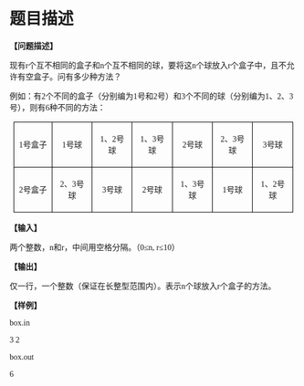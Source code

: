 # 题目描述


<p>
	<span style="font-weight:bold;font-size:10.5000pt;font-family:&#39;宋体&#39;;">【问题描述】</span><span style="font-weight:bold;font-size:10.5000pt;font-family:&#39;宋体&#39;;"></span>
</p>
<p>
	<span style="font-size:10.5000pt;font-family:&#39;宋体&#39;;"> </span><span style="font-size:10.5000pt;font-family:&#39;宋体&#39;;">现有<span>r</span><span>个互不相同的盒子和</span><span>n</span><span>个互不相同的球，要将这</span><span>n</span><span>个球放入</span><span>r</span><span>个盒子中，且不允许有空盒子。问有多少种方法？</span></span><span style="font-size:10.5000pt;font-family:&#39;宋体&#39;;"></span>
</p>
<p>
	<span style="font-size:10.5000pt;font-family:&#39;宋体&#39;;"> </span><span style="font-size:10.5000pt;font-family:&#39;宋体&#39;;">例如：有<span>2</span><span>个不同的盒子（分别编为</span><span>1</span><span>号和</span><span>2</span><span>号）和</span><span>3</span><span>个不同的球（分别编为</span><span>1</span><span>、</span><span>2</span><span>、</span><span>3</span><span>号），则有</span><span>6</span><span>种不同的方法：</span></span><span style="font-size:10.5000pt;font-family:&#39;宋体&#39;;"></span>
</p>
<table style="border-collapse:collapse;padding:0.0000pt 5.4000pt 0.0000pt 5.4000pt;">
	<tbody>
		<tr>
			<td width="90" valign="center" style="border:0.5000pt solid #000000;">
				<p style="text-align:center;">
					<span style="font-size:10.5000pt;font-family:&#39;宋体&#39;;">1<span>号盒子</span></span><span style="font-size:10.5000pt;font-family:&#39;宋体&#39;;"></span>
				</p>
			</td>
			<td width="90" valign="center" style="border:0.5000pt solid #000000;">
				<p style="text-align:center;">
					<span style="font-size:10.5000pt;font-family:&#39;宋体&#39;;">1<span>号球</span></span><span style="font-size:10.5000pt;font-family:&#39;宋体&#39;;"></span>
				</p>
			</td>
			<td width="90" valign="center" style="border:0.5000pt solid #000000;">
				<p style="text-align:center;">
					<span style="font-size:10.5000pt;font-family:&#39;宋体&#39;;">1<span>、</span><span>2</span><span>号球</span></span><span style="font-size:10.5000pt;font-family:&#39;宋体&#39;;"></span>
				</p>
			</td>
			<td width="90" valign="center" style="border:0.5000pt solid #000000;">
				<p style="text-align:center;">
					<span style="font-size:10.5000pt;font-family:&#39;宋体&#39;;">1<span>、</span><span>3</span><span>号球</span></span><span style="font-size:10.5000pt;font-family:&#39;宋体&#39;;"></span>
				</p>
			</td>
			<td width="90" valign="center" style="border:0.5000pt solid #000000;">
				<p style="text-align:center;">
					<span style="font-size:10.5000pt;font-family:&#39;宋体&#39;;">2<span>号球</span></span><span style="font-size:10.5000pt;font-family:&#39;宋体&#39;;"></span>
				</p>
			</td>
			<td width="90" valign="center" style="border:0.5000pt solid #000000;">
				<p style="text-align:center;">
					<span style="font-size:10.5000pt;font-family:&#39;宋体&#39;;">2<span>、</span><span>3</span><span>号球</span></span><span style="font-size:10.5000pt;font-family:&#39;宋体&#39;;"></span>
				</p>
			</td>
			<td width="90" valign="center" style="border:0.5000pt solid #000000;">
				<p style="text-align:center;">
					<span style="font-size:10.5000pt;font-family:&#39;宋体&#39;;">3<span>号球</span></span><span style="font-size:10.5000pt;font-family:&#39;宋体&#39;;"></span>
				</p>
			</td>
		</tr>
		<tr>
			<td width="90" valign="center" style="border:0.5000pt solid #000000;">
				<p style="text-align:center;">
					<span style="font-size:10.5000pt;font-family:&#39;宋体&#39;;">2<span>号盒子</span></span><span style="font-size:10.5000pt;font-family:&#39;宋体&#39;;"></span>
				</p>
			</td>
			<td width="90" valign="center" style="border:0.5000pt solid #000000;">
				<p style="text-align:center;">
					<span style="font-size:10.5000pt;font-family:&#39;宋体&#39;;">2<span>、</span><span>3</span><span>号球</span></span><span style="font-size:10.5000pt;font-family:&#39;宋体&#39;;"></span>
				</p>
			</td>
			<td width="90" valign="center" style="border:0.5000pt solid #000000;">
				<p style="text-align:center;">
					<span style="font-size:10.5000pt;font-family:&#39;宋体&#39;;">3<span>号球</span></span><span style="font-size:10.5000pt;font-family:&#39;宋体&#39;;"></span>
				</p>
			</td>
			<td width="90" valign="center" style="border:0.5000pt solid #000000;">
				<p style="text-align:center;">
					<span style="font-size:10.5000pt;font-family:&#39;宋体&#39;;">2<span>号球</span></span><span style="font-size:10.5000pt;font-family:&#39;宋体&#39;;"></span>
				</p>
			</td>
			<td width="90" valign="center" style="border:0.5000pt solid #000000;">
				<p style="text-align:center;">
					<span style="font-size:10.5000pt;font-family:&#39;宋体&#39;;">1<span>、</span><span>3</span><span>号球</span></span><span style="font-size:10.5000pt;font-family:&#39;宋体&#39;;"></span>
				</p>
			</td>
			<td width="90" valign="center" style="border:0.5000pt solid #000000;">
				<p style="text-align:center;">
					<span style="font-size:10.5000pt;font-family:&#39;宋体&#39;;">1<span>号球</span></span><span style="font-size:10.5000pt;font-family:&#39;宋体&#39;;"></span>
				</p>
			</td>
			<td width="90" valign="center" style="border:0.5000pt solid #000000;">
				<p style="text-align:center;">
					<span style="font-size:10.5000pt;font-family:&#39;宋体&#39;;">1<span>、</span><span>2</span><span>号球</span></span><span style="font-size:10.5000pt;font-family:&#39;宋体&#39;;"></span>
				</p>
			</td>
		</tr>
	</tbody>
</table>
<p>
	<span style="font-size:10.5000pt;font-family:&#39;宋体&#39;;"></span>
</p>
<p>
	<span style="font-weight:bold;font-size:10.5000pt;font-family:&#39;宋体&#39;;">【输入】</span><span style="font-weight:bold;font-size:10.5000pt;font-family:&#39;宋体&#39;;"></span>
</p>
<p>
	<span style="font-size:10.5000pt;font-family:&#39;宋体&#39;;"> </span><span style="font-size:10.5000pt;font-family:&#39;宋体&#39;;">两个整数，<span>n</span><span>和</span><span>r</span><span>，中间用空格分隔。（</span><span>0</span><span>≤</span><span>n, r</span><span>≤</span><span>10</span><span>）</span></span><span style="font-size:10.5000pt;font-family:&#39;宋体&#39;;"></span>
</p>
<p>
	<span style="font-weight:bold;font-size:10.5000pt;font-family:&#39;宋体&#39;;">【输出】</span><span style="font-weight:bold;font-size:10.5000pt;font-family:&#39;宋体&#39;;"></span>
</p>
<p>
	<span style="font-size:10.5000pt;font-family:&#39;宋体&#39;;"> </span><span style="font-size:10.5000pt;font-family:&#39;宋体&#39;;">仅一行，一个整数（保证在长整型范围内）。表示<span>n</span><span>个球放入</span><span>r</span><span>个盒子的方法。</span></span><span style="font-size:10.5000pt;font-family:&#39;宋体&#39;;"></span>
</p>
<p>
	<span style="font-weight:bold;font-size:10.5000pt;font-family:&#39;宋体&#39;;">【样例】</span><span style="font-weight:bold;font-size:10.5000pt;font-family:&#39;宋体&#39;;"></span>
</p>
<p>
	<span style="font-size:10.5000pt;font-family:&#39;宋体&#39;;"> </span><span style="font-size:10.5000pt;font-family:&#39;宋体&#39;;">box.in</span><span style="font-size:10.5000pt;font-family:&#39;宋体&#39;;"> </span><span style="font-size:10.5000pt;font-family:&#39;宋体&#39;;"> </span><span style="font-size:10.5000pt;font-family:&#39;宋体&#39;;"> </span><span style="font-size:10.5000pt;font-family:&#39;宋体&#39;;"> </span><span style="font-size:10.5000pt;font-family:&#39;宋体&#39;;"> </span><span style="font-size:10.5000pt;font-family:&#39;宋体&#39;;"></span>
</p>
<p>
	<span style="font-size:10.5000pt;font-family:&#39;宋体&#39;;"> </span><span style="font-size:10.5000pt;font-family:&#39;宋体&#39;;">3 2</span><span style="font-size:10.5000pt;font-family:&#39;宋体&#39;;"></span>
</p>
<p>
	<span style="font-size:10.5000pt;font-family:&#39;宋体&#39;;"> </span><span style="font-size:10.5000pt;font-family:&#39;宋体&#39;;">box.out</span><span style="font-size:10.5000pt;font-family:&#39;宋体&#39;;"></span>
</p>
<p>
	<span style="font-size:10.5000pt;font-family:&#39;宋体&#39;;"> </span><span style="font-size:10.5000pt;font-family:&#39;宋体&#39;;">6</span><span style="font-size:10.5000pt;font-family:&#39;宋体&#39;;"></span>
</p>
<p>
	<br/>
</p>
